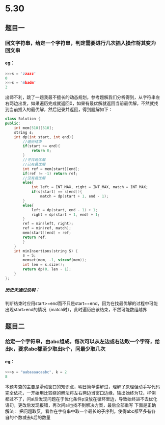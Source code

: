 # 5.30
## 题目一
### 回文字符串，给定一个字符串，判定需要进行几次插入操作将其变为回文串
#### eg：
```C++
>>>s = 'zzazz'
0
>>>s = 'mbadm'
2
```
出师不利，跳了一题我最不擅长的动态规划，参考题解我们分析得到，从字符串左右两边出发，如果遍历完成就返回0，如果有最优解就返回当前最优解，不然就找到当前插入的最优解，然后记录并返回，得到题解如下：
```c++
class Solution {
public:
	int mem[510][510];
	string s;
	int dp(int start, int end){
		//遍历结束
		if(start >= end){
			return 0;
		}
		//寻找最优解
		//已有最优解
		int ref = mem[start][end];
		if(ref != -1) return ref;
		//没有最优解
		else{
			int left = INT_MAX, right = INT_MAX, match = INT_MAX;
			if(s[start] == s[end]){
				match = dp(start + 1, end - 1);
		}
		else{
			left = dp(start, end - 1) + 1;
			right = dp(start + 1, end) + 1;
		}
		ref = min(left, right);
		ref = min(ref, match);
		mem[start][end] = ref;
		return ref;
		}
	}
	int minInsertions(string S) {
		s = S;
		memset(mem, -1, sizeof(mem));
		int len = s.size();
		return dp(0, len - 1);
	}
};
```
#####  历史未通过说明：
判断结束时应用start>=end而不只是start==end，因为在找最优解的过程中可能出现start>end的情况（match时），此时遍历应该结束，不然可能数组越界

## 题目二
### 给定一个字符串，由abc组成，每次可以从左边或右边取一个字符，给出k，要求abc都至少取出k个，问最少取几次
#### eg：
```c++
>>>s = "aabaaaacaabc", k = 2
8
```
本题考查的主要是滑动窗口的知识点，明日简单讲解过，理解了原理但动手写代码完全依托，一开始用比较绕的解法将左右两边当窗口边缘，输出始终为12，样例都过不了，问ai后发现问题在于优化条件p没放在循环里边，导致始终进不去优化语句，更改后发现报错，再次问ai也找不到解决方案，最后全部重写
下面是正确解法：
把问题取反，看作在字符串中取一个最长的子序列，使得abc都至多有各自的个数减去k后的数量
<!--stackedit_data:
eyJoaXN0b3J5IjpbMTAzNzAzODU0OSwxNTgxNzk4NjA3LC02Mj
E0NjM0MDJdfQ==
-->